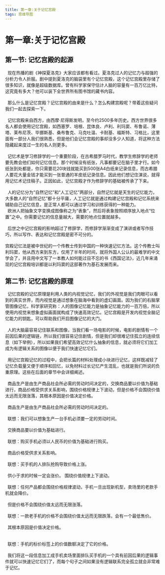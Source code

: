 ```yaml
---
title: 第一章:关于记忆宫殿
tags: 思维导图
---
```


# 第一章:关于记忆宫殿  

## 第一节: 记忆宫殿的起源
  
&nbsp;&nbsp;现在热播的剧《神探夏洛克》大家应该都有看过。夏洛克过人的记忆力与超强的分析力令人折服。剧中提到夏洛克的脑袋里有个记忆宫殿，这个记忆宫殿里存储了很多知识，就像是超级数据库。曾有科学家保守估计人脑的容量有一百万亿比特，这究竟有多大？他可以装下全世界所有图书馆的藏书内容。
<br>   
&nbsp;&nbsp;那么什么是记忆宫殿？记忆宫殿的由来是什么？怎么构建宫殿呢？带着这些疑问我们一起去探索一下。  
<br> 
&nbsp;&nbsp;记忆宫殿来自西方，由西摩·尼得斯发明，至今约2500多年历史。西方世界很多名人都会使用记忆宫殿，如西塞罗、培根、昆体良、卢利、利玛窦、布鲁诺、薄塔、莱布尼茨、毕挪斯基、桑布鲁克、马克吐温、卡耐基、福斯特、习格比，这里面有一部分人我们很熟悉，但是他们会记忆宫殿的事却没多少人知道，将这种方法隐藏起来度过一生的名人则更多。
<br>   
&nbsp;&nbsp;记忆术是学习修辞学的一个重要阶段，在古希腊罗马时代，教学生修辞学的老师要先教会他们如何记忆信息。那个时候没有纸张，凡事都要记在脑子里才行。如今纸张到处都是，你只需要花20块钱就能买到500张A4白纸来记录信息，而古希腊人要花大量金钱才能买到一张普通的羊皮纸记录信息。因此他们想记住演说，就得用记忆术记住稿子。正因如此，记忆宫殿才作为修辞学的基础被传承了下来。
<br>   
&nbsp;&nbsp;人的记忆分为“自然记忆”和“人工记忆”两部分，自然记忆就是天生的记忆能力，大多数人的“自然记忆”都十分平庸，人工记忆就是通过构建记忆宫殿和记忆系统来辅助自己记忆信息，是正常人都可以通过学习和训练获得的一种能力。
<br>
&nbsp;&nbsp;欧洲人把抽象文字变换成图像称之为“表象”，然后将表象按照顺序放入地点“位置”之中。你需要记忆的信息量越大，需要的地点位置就越多。   
<br>
&nbsp;&nbsp;后世之中记忆宫殿的影响超过了修辞学，而修辞学渐渐变成了演讲或者写作技巧，所以写作、表达和记忆宫殿是密不可分的。   
<br>
宫殿记忆法是被中世纪的一个传教士传到中国的一种快速记忆方法。这个传教士叫利玛窦，他从西方来到东方，仅用了半年的时间，就将外国人公认的最难学的中文学会了，并且用中文写了一本教人如何能过目不忘的书《西国记法》，近几年来涌现的记忆宫殿培训都是以利玛窦的这部著作为基石发展而来。

## 第二节: 记忆宫殿的原理  

&nbsp;&nbsp;记忆宫殿的记忆原理是利用人类的内视觉记忆，我们的外视觉是我们肉眼可以看到的真实世界，而内视觉是通过想象在脑海中看到的虚幻画面。因为我们的右脑掌管图像记忆，科学家研究称：人的图像记忆能力是抽象记忆能力的一百万倍，所以使用内视觉来想象虚拟画面就构成了快速高效记忆。记忆宫殿是开发内视觉全脑记忆能力的钥匙，可以帮助我们开启图像记忆的大门。   
<br>
&nbsp;&nbsp;人的大脑最容易记住联系和图像，当我们看一场电影的时候，电影的剧情有一个前因后果的逻辑链，所以我们很容易记住剧情，但是我们却很难记住孤立的连续信息（如下举例），所以如果我们希望高效记忆什么抽象的信息，就必须将它们加工成为有逻辑关系的图像以便于我们快速记忆它们。   
<br>
&nbsp;&nbsp;用记忆宫殿记忆的过程中，会把长篇的材料处理成小块进行记忆，这样既减轻了记忆负载量又便于顺序和回忆，以免材料过长记忆产生混乱，也就是我们所说的负重原理。这些在后面的章节中会详细阐述。   
<br>
&nbsp;&nbsp;商品生产是由生产商品社会所必需的劳动时间决定的，交换商品要以价值为基础进行，商品价格受供求关系影响，围绕价格规律上下波动，但是价格不会围绕价值太远而无限涨落，其根本原因是价值决定价格。
<br>   
&nbsp;&nbsp;商品生产是由生产商品社会所必需的劳动时间决定的。   
<br>
&nbsp;&nbsp;联想：我们可以想象生产一台手机必须要一定的劳动时间。   
<br>
&nbsp;&nbsp;交换商品要以价值为基础进行。  
<br>
&nbsp;&nbsp;联想：购买手机必须以人民币的价值为基础进行购买。   
<br>
&nbsp;&nbsp;商品价格受供求关系影响。   
<br>
&nbsp;&nbsp;联想：买手机的人排队抢购导致价格上涨。
<br>  
&nbsp;&nbsp;供小于求的时候一定会涨价。 围绕价值规律上下波动。
<br>   
&nbsp;&nbsp;联想：任何产品都会围绕价格规律波动，手机一旦出现新机型，卖场里的老款手机就会降价。
<br>   
&nbsp;&nbsp;但是价格不会围绕价值太远而无限涨落。
<br>   
&nbsp;&nbsp;联想：一款老手机的价格不会围绕价值太远而无限跌落，会有一个最低售价。  
<br>
&nbsp;&nbsp;其根本原因是价值决定价格。  
<br>   
&nbsp;&nbsp;联想：手机的标价标签上的价值数额决定了它的价格。
<br>   
&nbsp;&nbsp;我们将这一段信息加工成手机卖场里面排队买手机的一个具有前因后果的逻辑事件就可以快速记忆它们了，而每个句子之间如果没有逻辑联系完全孤立就会非常难于记忆。
<br>  

